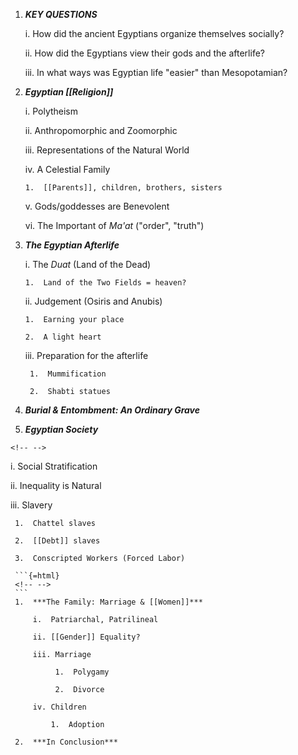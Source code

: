 1.  ***KEY QUESTIONS***

    i.  How did the ancient Egyptians organize themselves socially?

    ii. How did the Egyptians view their gods and the afterlife?

    iii. In what ways was Egyptian life "easier" than Mesopotamian?

2.  ***Egyptian [[Religion]]***

    i.  Polytheism

    ii. Anthropomorphic and Zoomorphic

    iii. Representations of the Natural World

    iv. A Celestial Family

        1.  [[Parents]], children, brothers, sisters

    v.  Gods/goddesses are Benevolent

    vi. The Important of *Ma'at* ("order", "truth")

3.  ***The Egyptian Afterlife***

    i.  The *Duat* (Land of the Dead)

        1.  Land of the Two Fields = heaven?

    ii. Judgement (Osiris and Anubis)

        1.  Earning your place

        2.  A light heart

    iii. Preparation for the afterlife

         1.  Mummification

         2.  Shabti statues

4.  ***Burial & Entombment: An Ordinary Grave***

5.  ***Egyptian Society***

```{=html}
<!-- -->
```
i.  Social Stratification

ii. Inequality is Natural

iii. Slavery

     1.  Chattel slaves

     2.  [[Debt]] slaves

     3.  Conscripted Workers (Forced Labor)

     ```{=html}
     <!-- -->
     ```
     1.  ***The Family: Marriage & [[Women]]***

         i.  Patriarchal, Patrilineal

         ii. [[Gender]] Equality?

         iii. Marriage

              1.  Polygamy

              2.  Divorce

         iv. Children

             1.  Adoption

     2.  ***In Conclusion***
